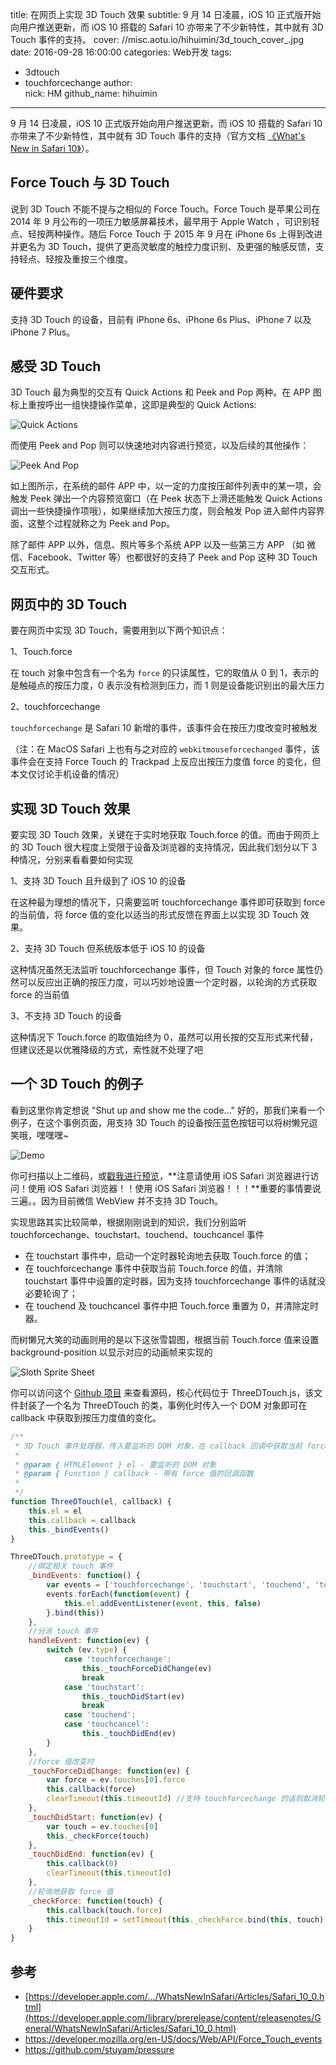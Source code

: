 title: 在网页上实现 3D Touch 效果
subtitle: 9 月 14 日凌晨，iOS 10 正式版开始向用户推送更新，而 iOS 10 搭载的 Safari 10 亦带来了不少新特性，其中就有 3D Touch 事件的支持。
cover: //misc.aotu.io/hihuimin/3d_touch_cover_.jpg
date: 2016-09-28 16:00:00
categories: Web开发
tags:
  - 3dtouch
  - touchforcechange
author:  
    nick: HM
    github_name: hihuimin

---

9 月 14 日凌晨，iOS 10 正式版开始向用户推送更新，而 iOS 10 搭载的 Safari 10 亦带来了不少新特性，其中就有 3D Touch 事件的支持（官方文档 [《What's New in Safari 10》](https://developer.apple.com/library/prerelease/content/releasenotes/General/WhatsNewInSafari/Articles/Safari_10_0.html)）。

## Force Touch 与 3D Touch

说到 3D Touch 不能不提与之相似的 Force Touch。Force Touch
是苹果公司在 2014 年 9 月公布的一项压力敏感屏幕技术，最早用于 Apple Watch ，可识别轻点、轻按两种操作。随后 Force Touch 于 2015 年 9 月在 iPhone 6s 上得到改进并更名为 3D Touch，提供了更高灵敏度的触控力度识别、及更强的触感反馈，支持轻点、轻按及重按三个维度。

## 硬件要求

支持 3D Touch 的设备，目前有 iPhone 6s、iPhone 6s Plus、iPhone 7 以及 iPhone 7 Plus。

## 感受 3D Touch

3D Touch 最为典型的交互有 Quick Actions 和 Peek and Pop 两种。在 APP 图标上重按呼出一组快捷操作菜单，这即是典型的 Quick Actions:

![Quick Actions](//misc.aotu.io/hihuimin/quick_actions.jpg)

而使用 Peek and Pop 则可以快速地对内容进行预览，以及后续的其他操作：

![Peek And Pop](//misc.aotu.io/hihuimin/peek_and_pop.jpg)

如上图所示，在系统的邮件 APP 中，以一定的力度按压邮件列表中的某一项，会触发 Peek 弹出一个内容预览窗口（在 Peek 状态下上滑还能触发 Quick Actions 调出一些快捷操作项哦），如果继续加大按压力度，则会触发 Pop 进入邮件内容界面，这整个过程就称之为 Peek and Pop。

除了邮件 APP 以外，信息、照片等多个系统 APP 以及一些第三方 APP （如 微信、Facebook、Twitter 等）也都很好的支持了 Peek and Pop 这种 3D Touch 交互形式。

## 网页中的 3D Touch

要在网页中实现 3D Touch，需要用到以下两个知识点：

1、Touch.force

在 touch 对象中包含有一个名为 `force` 的只读属性，它的取值从 0 到 1，表示的是触碰点的按压力度，0 表示没有检测到压力，而 1 则是设备能识别出的最大压力

2、touchforcechange

`touchforcechange` 是 Safari 10 新增的事件，该事件会在按压力度改变时被触发

（注：在 MacOS Safari 上也有与之对应的 `webkitmouseforcechanged` 事件，该事件会在支持 Force Touch 的 Trackpad 上反应出按压力度值 force 的变化，但本文仅讨论手机设备的情况）


## 实现 3D Touch 效果

要实现 3D Touch 效果，关键在于实时地获取 Touch.force 的值。而由于网页上的 3D Touch 很大程度上受限于设备及浏览器的支持情况，因此我们划分以下 3 种情况，分别来看看要如何实现

1、支持 3D Touch 且升级到了 iOS 10 的设备

在这种最为理想的情况下，只需要监听 touchforcechange 事件即可获取到 force 的当前值，将 force 值的变化以适当的形式反馈在界面上以实现 3D Touch 效果。

2、支持 3D Touch 但系统版本低于 iOS 10 的设备

这种情况虽然无法监听 touchforcechange 事件，但 Touch 对象的 force 属性仍然可以反应出正确的按压力度，可以巧妙地设置一个定时器，以轮询的方式获取 force 的当前值

3、不支持 3D Touch 的设备

这种情况下 Touch.force 的取值始终为 0，虽然可以用长按的交互形式来代替，但建议还是以优雅降级的方式，索性就不处理了吧


## 一个 3D Touch 的例子

看到这里你肯定想说 "Shut up and show me the code..." 好的，那我们来看一个例子，在这个事例页面，用支持 3D Touch 的设备按压蓝色按钮可以将树懒兄逗笑哦，嘿嘿嘿~

![Demo](//misc.aotu.io/hihuimin/demo.png)

你可扫描以上二维码，或[戳我进行预览](http://jdc.jd.com/demo/3d-touch/)，**注意请使用 iOS Safari 浏览器进行访问！使用 iOS Safari 浏览器！！使用 iOS Safari 浏览器！！！**重要的事情要说三遍。。因为目前微信 WebView 并不支持 3D Touch。

实现思路其实比较简单，根据刚刚说到的知识，我们分别监听 touchforcechange、touchstart、touchend、touchcancel 事件

- 在 touchstart 事件中，启动一个定时器轮询地去获取 Touch.force 的值；
- 在 touchforcechange 事件中获取当前 Touch.force 的值，并清除 touchstart 事件中设置的定时器，因为支持 touchforcechange 事件的话就没必要轮询了；
- 在 touchend 及 touchcancel 事件中把 Touch.force 重置为 0，并清除定时器。

而树懒兄大笑的动画则用的是以下这张雪碧图，根据当前 Touch.force 值来设置 background-position 以显示对应的动画帧来实现的

![Sloth Sprite Sheet](//misc.aotu.io/hihuimin/sloth.png)

你可以访问这个 [Github 项目](https://github.com/hihuimin/3d-touch) 来查看源码，核心代码位于 ThreeDTouch.js，该文件封装了一个名为 ThreeDTouch 的类，事例化时传入一个 DOM 对象即可在 callback 中获取到按压力度值的变化。

```js
/**
 * 3D Touch 事件处理器，传入要监听的 DOM 对象，在 callback 回调中获取当前 force 值
 *
 * @param { HTMLElement } el - 要监听的 DOM 对象
 * @param { Function } callback - 带有 force 值的回调函数
 *
 */
function ThreeDTouch(el, callback) {
    this.el = el
    this.callback = callback
    this._bindEvents()
}

ThreeDTouch.prototype = {
    //绑定相关 touch 事件
    _bindEvents: function() {
        var events = ['touchforcechange', 'touchstart', 'touchend', 'touchcancel']
        events.forEach(function(event) {
            this.el.addEventListener(event, this, false)
        }.bind(this))
    },
    //分派 touch 事件
    handleEvent: function(ev) {
        switch (ev.type) {
            case 'touchforcechange':
                this._touchForceDidChange(ev)
                break
            case 'touchstart':
                this._touchDidStart(ev)
                break
            case 'touchend':
            case 'touchcancel':
                this._touchDidEnd(ev)
        }
    },
    //force 值改变时
    _touchForceDidChange: function(ev) {
        var force = ev.touches[0].force
        this.callback(force)
        clearTimeout(this.timeoutId) //支持 touchforcechange 的话则取消轮询
    },
    _touchDidStart: function(ev) {
        var touch = ev.touches[0]
        this._checkForce(touch)
    },
    _touchDidEnd: function(ev) {
        this.callback(0)
        clearTimeout(this.timeoutId)
    },
    //轮询地获取 force 值
    _checkForce: function(touch) {
        this.callback(touch.force)
        this.timeoutId = setTimeout(this._checkForce.bind(this, touch), 16)
    }
}
```

## 参考

- [https://developer.apple.com/.../WhatsNewInSafari/Articles/Safari_10_0.html](https://developer.apple.com/library/prerelease/content/releasenotes/General/WhatsNewInSafari/Articles/Safari_10_0.html)
- https://developer.mozilla.org/en-US/docs/Web/API/Force_Touch_events
- https://github.com/stuyam/pressure
